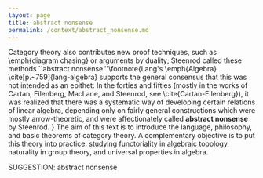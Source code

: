 ```yaml
---
layout: page
title: abstract nonsense
permalink: /context/abstract_nonsense.md
---
```

Category theory also contributes new proof techniques, such as \emph{diagram chasing} or arguments by duality; Steenrod called these methods ``abstract nonsense.''\footnote{Lang's \emph{Algebra} \cite[p.~759]{lang-algebra} supports the general consensus that this was not intended as an epithet:
 In the forties and fifties (mostly  in the works of Cartan, Eilenberg, MacLane, and Steenrod, see \cite{Cartan-Eilenberg}), it was realized that there was a systematic way of developing certain relations of linear algebra, depending only on fairly general constructions which were mostly arrow-theoretic, and were affectionately called **abstract nonsense** by Steenrod. } The aim of this text is to introduce the language, philosophy, and basic theorems of category theory. A complementary objective is to put this theory into practice: studying functoriality in algebraic topology, naturality in group theory, and universal properties in algebra.

SUGGESTION: abstract nonsense